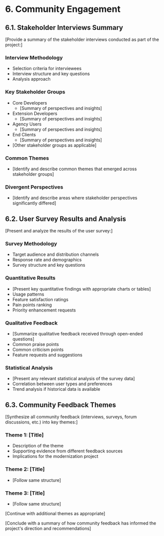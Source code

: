 # 6. Community Engagement

## 6.1. Stakeholder Interviews Summary

[Provide a summary of the stakeholder interviews conducted as part of the project:]

### Interview Methodology
- Selection criteria for interviewees
- Interview structure and key questions
- Analysis approach

### Key Stakeholder Groups
- Core Developers
  - [Summary of perspectives and insights]
- Extension Developers
  - [Summary of perspectives and insights]
- Agency Users
  - [Summary of perspectives and insights]
- End Clients
  - [Summary of perspectives and insights]
- [Other stakeholder groups as applicable]

### Common Themes
- [Identify and describe common themes that emerged across stakeholder groups]

### Divergent Perspectives
- [Identify and describe areas where stakeholder perspectives significantly differed]

## 6.2. User Survey Results and Analysis

[Present and analyze the results of the user survey:]

### Survey Methodology
- Target audience and distribution channels
- Response rate and demographics
- Survey structure and key questions

### Quantitative Results
- [Present key quantitative findings with appropriate charts or tables]
- Usage patterns
- Feature satisfaction ratings
- Pain points ranking
- Priority enhancement requests

### Qualitative Feedback
- [Summarize qualitative feedback received through open-ended questions]
- Common praise points
- Common criticism points
- Feature requests and suggestions

### Statistical Analysis
- [Present any relevant statistical analysis of the survey data]
- Correlation between user types and preferences
- Trend analysis if historical data is available

## 6.3. Community Feedback Themes

[Synthesize all community feedback (interviews, surveys, forum discussions, etc.) into key themes:]

### Theme 1: [Title]
- Description of the theme
- Supporting evidence from different feedback sources
- Implications for the modernization project

### Theme 2: [Title]
- [Follow same structure]

### Theme 3: [Title]
- [Follow same structure]

[Continue with additional themes as appropriate]

[Conclude with a summary of how community feedback has informed the project's direction and recommendations]
